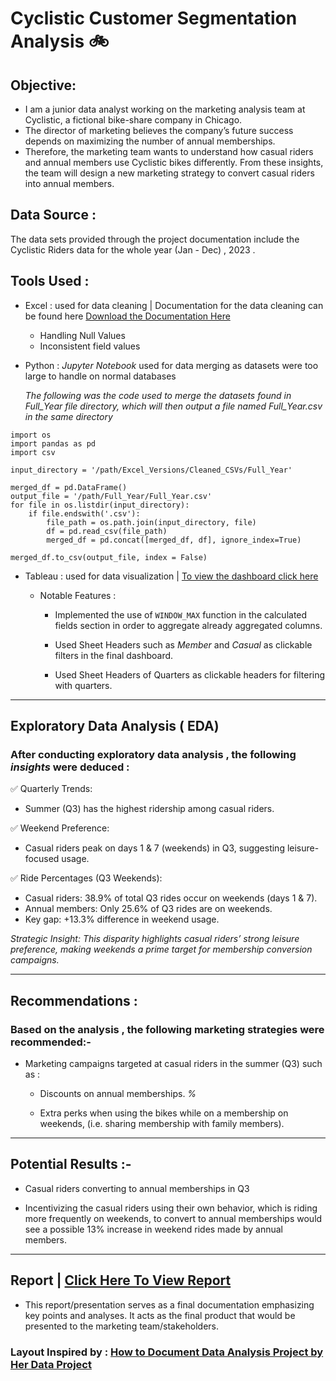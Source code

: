 # Cyclistic Customer Segmentation Analysis 🚲

## Objective:
- I am a junior data analyst working on the marketing analysis team at Cyclistic, a fictional bike-share
company in Chicago.
- The director of marketing believes the company’s future success
depends on maximizing the number of annual memberships.
- Therefore, the marketing team wants to
understand how casual riders and annual members use Cyclistic bikes differently. From these
insights, the team will design a new marketing strategy to convert casual riders into annual
members.
## Data Source :
The data sets provided through the project documentation include the Cyclistic Riders data  for the whole year (Jan - Dec) , 2023 .
## Tools  Used :
- Excel : used for data cleaning | Documentation for the data cleaning can be found here [Download the Documentation Here](https://docs.google.com/spreadsheets/d/1P44InQQkjKurzNW1CTrT7-MQ40wFVVPHCoCgiP5EOz8/edit?usp=sharing)
    - Handling Null Values
    - Inconsistent field values
- Python : _Jupyter Notebook_ used for data merging as datasets were too large to handle on normal databases

   _The following was the code  used to merge the datasets found in Full_Year file directory, which will then output a file named Full_Year.csv in the same directory_
```
import os
import pandas as pd
import csv

input_directory = '/path/Excel_Versions/Cleaned_CSVs/Full_Year'

merged_df = pd.DataFrame()
output_file = '/path/Full_Year/Full_Year.csv'
for file in os.listdir(input_directory):
    if file.endswith('.csv'):
        file_path = os.path.join(input_directory, file)
        df = pd.read_csv(file_path)
        merged_df = pd.concat([merged_df, df], ignore_index=True)

merged_df.to_csv(output_file, index = False)
```
- Tableau : used for data visualization | [To view the dashboard click here](https://public.tableau.com/views/CasualVsMemberBikeUsage/Casual_Vs_Member_Dashboard?:language=en-US&publish=yes&:sid=&:redirect=auth&:display_count=n&:origin=viz_share_link)

  - Notable Features :
      - Implemented the use of ``` WINDOW_MAX ``` function in the calculated fields section in order to aggregate already aggregated columns.
    
      - 
           Used Sheet Headers such as _Member_ and _Casual_ as clickable filters in the final dashboard.
      - Used  Sheet  Headers of Quarters as clickable headers for filtering with quarters.
---
## Exploratory Data Analysis ( EDA) 
### After conducting exploratory data analysis , the following _insights_ were deduced :
  ✅ Quarterly Trends: 
 - Summer (Q3) has the highest ridership among casual riders. 

  ✅ Weekend Preference: 
 - Casual riders peak on days 1 & 7 (weekends) in Q3, suggesting leisure-focused usage.

  ✅ Ride Percentages (Q3 Weekends):

- Casual riders: 38.9% of total Q3 rides occur on weekends (days 1 & 7).
- Annual members: Only 25.6% of Q3 rides are on weekends.
- Key gap: +13.3% difference in weekend usage.

 _Strategic Insight: This disparity highlights casual riders’ strong leisure preference, making weekends a prime target for membership conversion campaigns._


---
## Recommendations :
### Based on the analysis , the following  marketing strategies were recommended:-
- Marketing campaigns targeted at casual riders in the summer (Q3) such as :
    - Discounts on annual memberships. _%_

    - Extra perks when using the bikes while on a membership on weekends, (i.e. sharing membership with family members).
---
 ## Potential Results :-
  - Casual riders converting to annual memberships in Q3

  - Incentivizing the casual riders using their own behavior, which is riding more frequently on weekends, to convert to annual memberships would see a possible 13% increase in weekend rides made by annual members.
---
## Report | [Click Here To View Report](https://www.canva.com/design/DAGj-utIxW4/U42SXYctFp48TjZfveaIrw/edit?utm_content=DAGj-utIxW4&utm_campaign=designshare&utm_medium=link2&utm_source=sharebutton)
- This report/presentation serves as a final documentation emphasizing key points and analyses. It acts as the final product that would be presented to the marketing team/stakeholders.
  
### Layout Inspired by :  [How to Document Data Analysis Project by Her Data Project](https://youtu.be/0N9xekdKCwk?feature=shared)

